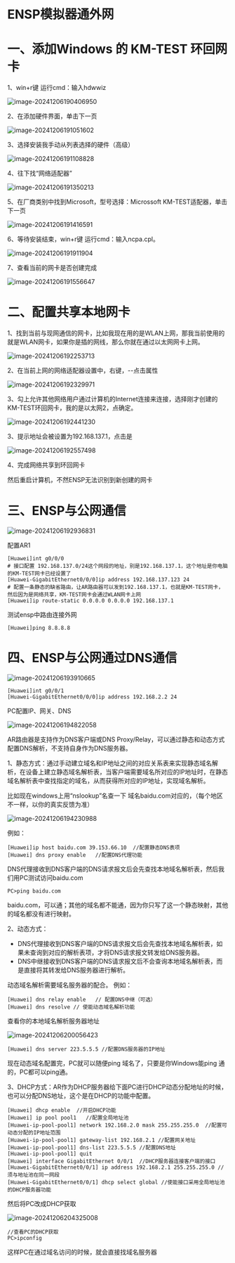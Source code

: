 # ENSP模拟器通外网

# 一、添加Windows 的 KM-TEST 环回网卡
1、win+r键 运行cmd：输入hdwwiz

![image-20241206190406950](ENSP通外网.assets/image-20241206190406950.png)

2、在添加硬件界面，单击下一页

![image-20241206191051602](ENSP通外网.assets/image-20241206191051602.png)

3、选择安装我手动从列表选择的硬件（高级）

![image-20241206191108828](ENSP通外网.assets/image-20241206191108828.png)

4、往下找“网络适配器”

![image-20241206191350213](ENSP通外网.assets/image-20241206191350213.png)

5、在厂商类别中找到Microsoft，型号选择：Microssoft KM-TEST适配器，单击 下一页

![image-20241206191416591](ENSP通外网.assets/image-20241206191416591.png)

6、等待安装结束，win+r键 运行cmd：输入ncpa.cpl。

![image-20241206191911904](ENSP通外网.assets/image-20241206191911904.png)

7、查看当前的网卡是否创建完成

![image-20241206191556647](ENSP通外网.assets/image-20241206191556647.png)

# 二、配置共享本地网卡

1、找到当前与现网通信的网卡，比如我现在用的是WLAN上网，那我当前使用的就是WLAN网卡，如果你是插的网线，那么你就在通过以太网网卡上网。

![image-20241206192253713](ENSP通外网.assets/image-20241206192253713.png)

2、在当前上网的网络适配器设置中，右键，--点击属性

![image-20241206192329971](ENSP通外网.assets/image-20241206192329971.png)

3、勾上允许其他网络用户通过计算机的Internet连接来连接，选择刚才创建的KM-TEST环回网卡，我的是以太网2，点确定。

![image-20241206192441230](ENSP通外网.assets/image-20241206192441230.png)

3、提示地址会被设置为192.168.137.1，点击是

![image-20241206192557498](ENSP通外网.assets/image-20241206192557498.png)

4、完成网络共享到环回网卡



然后重启计算机，不然ENSP无法识别到新创建的网卡

# 三、ENSP与公网通信

![image-20241206192936831](ENSP通外网.assets/image-20241206192936831.png)

配置AR1

```
[Huawei]int g0/0/0
# 接口配置 192.168.137.0/24这个网段的地址，别是192.168.137.1，这个地址是你电脑的KM-TEST网卡已经设置了
[Huawei-GigabitEthernet0/0/0]ip address 192.168.137.123 24	
# 配置一条静态的缺省路由，让AR路由器可以发到192.168.137.1，也就是KM-TEST网卡，然后因为是网络共享，KM-TEST网卡会通过WLAN网卡上网
[Huawei]ip route-static 0.0.0.0 0.0.0.0 192.168.137.1

```

测试ensp中路由连接外网

```
[Huawei]ping 8.8.8.8
```

# 四、ENSP与公网通过DNS通信

![image-20241206193910665](ENSP通外网.assets/image-20241206193910665.png)

```
[Huawei]int g0/0/1
[Huawei-GigabitEthernet0/0/0]ip address 192.168.2.2 24	
```

PC配置IP、网关、DNS

![image-20241206194822058](ENSP通外网.assets/image-20241206194822058.png)

AR路由器是支持作为DNS客户端或DNS Proxy/Relay，可以通过静态和动态方式配置DNS解析，不支持自身作为DNS服务器。

1、静态方式：通过手动建立域名和IP地址之间的对应关系表来实现静态域名解析，在设备上建立静态域名解析表，当客户端需要域名所对应的IP地址时，在静态域名解析表中查找指定的域名，从而获得所对应的IP地址，实现域名解析。 

比如现在windows上用“nslookup”名查一下 域名baidu.com对应的，（每个地区不一样，以你的真实反馈为准）

![image-20241206194230988](ENSP通外网.assets/image-20241206194230988.png)

例如：

```
[Huawei]ip host baidu.com 39.153.66.10  //配置静态DNS表项  
[Huawei] dns proxy enable   //配置DNS代理功能
```

DNS代理接收到DNS客户端的DNS请求报文后会先查找本地域名解析表，然后我们用PC测试访问baidu.com

```
PC>ping baidu.com
```

baidu.com，可以通；其他的域名都不能通，因为你只写了这一个静态映射，其他的域名都没有进行映射。

2、动态方式：

- DNS代理接收到DNS客户端的DNS请求报文后会先查找本地域名解析表，如果未查询到对应的解析表项，才将DNS请求报文转发给DNS服务器。
- DNS中继接收到DNS客户端的DNS请求报文后不会查询本地域名解析表，而是直接将其转发给DNS服务器进行解析。

动态域名解析需要域名服务器的配合。
例如：

```
[Huawei] dns relay enable   // 配置DNS中继（可选）
[Huawei] dns resolve // 使能动态域名解析功能 

```

查看你的本地域名解析服务器地址

![image-20241206200056423](ENSP通外网.assets/image-20241206200056423.png)

```
[Huawei] dns server 223.5.5.5 //配置DNS服务器的IP地址 
```

现在动态域名配置完，PC就可以随便ping 域名了，只要是你Windows能ping 通的，PC都可以ping通。



3、DHCP方式：AR作为DHCP服务器给下面PC进行DHCP动态分配地址的时候，也可以分配DNS地址，这个是在DHCP的功能中配置。

```
[Huawei] dhcp enable  //开启DHCP功能
[Huawei] ip pool pool1   //配置全局地址池
[Huawei-ip-pool-pool1] network 192.168.2.0 mask 255.255.255.0  //配置可动态分配的IP地址范围
[Huawei-ip-pool-pool1] gateway-list 192.168.2.1 //配置网关地址
[Huawei-ip-pool-pool1] dns-list 223.5.5.5 //配置DNS地址
[Huawei-ip-pool-pool1] quit
[Huawei] interface GigabitEthernet 0/0/1  //DHCP服务器连接客户端的接口
[Huawei-GigabitEthernet0/0/1] ip address 192.168.2.1 255.255.255.0 //须与地址池在同一网段
[Huawei-GigabitEthernet0/0/1] dhcp select global //使能接口采用全局地址池的DHCP服务器功能
```

然后将PC改成DHCP获取

![image-20241206204325008](ENSP通外网.assets/image-20241206204325008.png)

```
//查看PC的DHCP获取
PC>ipconfig			
```

这样PC在通过域名访问的时候，就会直接找域名服务器
